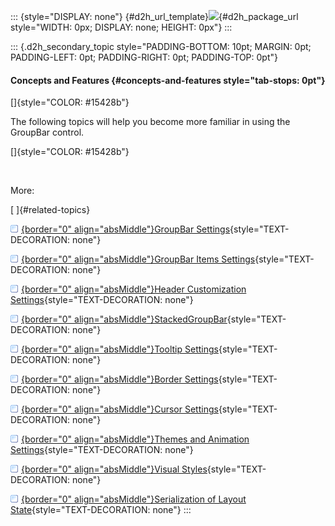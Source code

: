 ::: {style="DISPLAY: none"}
[](ms-xhelp:///?Id=d2h_url_template){#d2h_url_template}![](!package_url!){#d2h_package_url style="WIDTH: 0px; DISPLAY: none; HEIGHT: 0px"}
:::

::: {.d2h_secondary_topic style="PADDING-BOTTOM: 10pt; MARGIN: 0pt; PADDING-LEFT: 0pt; PADDING-RIGHT: 0pt; PADDING-TOP: 0pt"}
#### Concepts and Features {#concepts-and-features style="tab-stops: 0pt"}

[]{style="COLOR: #15428b"} 

The following topics will help you become more familiar in using the GroupBar control.

[]{style="COLOR: #15428b"} 

 

More:

[ ]{#related-topics}

[![](button.gif){border="0" align="absMiddle"}GroupBar Settings](ms-xhelp:///?Id=27d825fe-0a86-4e45-ac71-0996491a05de){style="TEXT-DECORATION: none"}

[![](button.gif){border="0" align="absMiddle"}GroupBar Items Settings](ms-xhelp:///?Id=3dc75017-94b4-4f79-88c3-5db8608defbb){style="TEXT-DECORATION: none"}

[![](button.gif){border="0" align="absMiddle"}Header Customization Settings](ms-xhelp:///?Id=0c55bbb1-2b4f-468a-a074-ccd6873aa7ac){style="TEXT-DECORATION: none"}

[![](button.gif){border="0" align="absMiddle"}StackedGroupBar](ms-xhelp:///?Id=fc00432e-8c7a-4df4-903a-00f1cce10247){style="TEXT-DECORATION: none"}

[![](button.gif){border="0" align="absMiddle"}Tooltip Settings](ms-xhelp:///?Id=ceab9d5c-39fa-4edb-aa80-3599cd17ce38){style="TEXT-DECORATION: none"}

[![](button.gif){border="0" align="absMiddle"}Border Settings](ms-xhelp:///?Id=1e665378-0d6d-4d03-b75b-8aa016cd69e1){style="TEXT-DECORATION: none"}

[![](button.gif){border="0" align="absMiddle"}Cursor Settings](ms-xhelp:///?Id=278ff2af-ae99-40ce-b909-8bbc80475789){style="TEXT-DECORATION: none"}

[![](button.gif){border="0" align="absMiddle"}Themes and Animation Settings](ms-xhelp:///?Id=981d9cd3-3055-47b2-b142-8321aeb342eb){style="TEXT-DECORATION: none"}

[![](button.gif){border="0" align="absMiddle"}Visual Styles](ms-xhelp:///?Id=5e9a3c59-d851-4085-b972-bad1c13dd15a){style="TEXT-DECORATION: none"}

[![](button.gif){border="0" align="absMiddle"}Serialization of Layout State](ms-xhelp:///?Id=8e50ca79-3d5b-4231-b22a-fe76c44bada4){style="TEXT-DECORATION: none"}
:::
